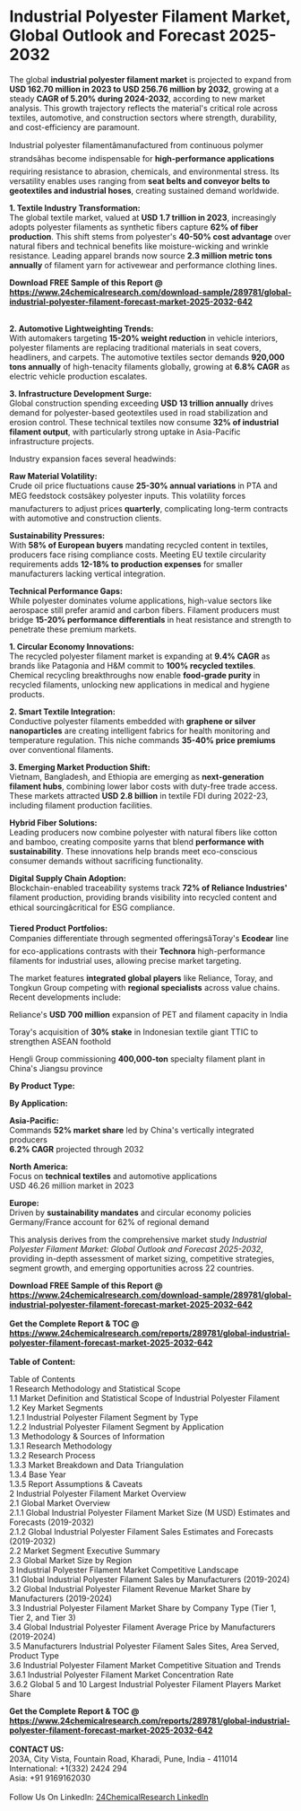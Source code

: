 <h1>Industrial Polyester Filament Market, Global Outlook and Forecast 2025-2032</h1><p>The global <strong>industrial polyester filament market</strong> is projected to expand from <strong>USD 162.70 million in 2023 to USD 256.76 million by 2032</strong>, growing at a steady <strong>CAGR of 5.20% during 2024-2032</strong>, according to new market analysis. This growth trajectory reflects the material's critical role across textiles, automotive, and construction sectors where strength, durability, and cost-efficiency are paramount.</p><p>Industrial polyester filamentâmanufactured from continuous polymer strandsâhas become indispensable for <strong>high-performance applications</strong> requiring resistance to abrasion, chemicals, and environmental stress. Its versatility enables uses ranging from <strong>seat belts and conveyor belts to geotextiles and industrial hoses</strong>, creating sustained demand worldwide.</p><p><strong>1. Textile Industry Transformation:<br></strong>The global textile market, valued at <strong>USD 1.7 trillion in 2023</strong>, increasingly adopts polyester filaments as synthetic fibers capture <strong>62% of fiber production</strong>. This shift stems from polyester's <strong>40-50% cost advantage</strong> over natural fibers and technical benefits like moisture-wicking and wrinkle resistance. Leading apparel brands now source <strong>2.3 million metric tons annually</strong> of filament yarn for activewear and performance clothing lines.</p><div><b>Download FREE Sample of this Report @ 
            <a href="https://www.24chemicalresearch.com/download-sample/289781/global-industrial-polyester-filament-forecast-market-2025-2032-642">
            https://www.24chemicalresearch.com/download-sample/289781/global-industrial-polyester-filament-forecast-market-2025-2032-642</a></b></div><br><p><strong>2. Automotive Lightweighting Trends:<br></strong>With automakers targeting <strong>15-20% weight reduction</strong> in vehicle interiors, polyester filaments are replacing traditional materials in seat covers, headliners, and carpets. The automotive textiles sector demands <strong>920,000 tons annually</strong> of high-tenacity filaments globally, growing at <strong>6.8% CAGR</strong> as electric vehicle production escalates.</p><p><strong>3. Infrastructure Development Surge:<br></strong>Global construction spending exceeding <strong>USD 13 trillion annually</strong> drives demand for polyester-based geotextiles used in road stabilization and erosion control. These technical textiles now consume <strong>32% of industrial filament output</strong>, with particularly strong uptake in Asia-Pacific infrastructure projects.</p><p>Industry expansion faces several headwinds:</p><p><strong>Raw Material Volatility:<br></strong>Crude oil price fluctuations cause <strong>25-30% annual variations</strong> in PTA and MEG feedstock costsâkey polyester inputs. This volatility forces manufacturers to adjust prices <strong>quarterly</strong>, complicating long-term contracts with automotive and construction clients.</p><p><strong>Sustainability Pressures:<br></strong>With <strong>58% of European buyers</strong> mandating recycled content in textiles, producers face rising compliance costs. Meeting EU textile circularity requirements adds <strong>12-18% to production expenses</strong> for smaller manufacturers lacking vertical integration.</p><p><strong>Technical Performance Gaps:</strong><br>
While polyester dominates volume applications, high-value sectors like aerospace still prefer aramid and carbon fibers. Filament producers must bridge <strong>15-20% performance differentials</strong> in heat resistance and strength to penetrate these premium markets.</p><p><strong>1. Circular Economy Innovations:<br></strong>The recycled polyester filament market is expanding at <strong>9.4% CAGR</strong> as brands like Patagonia and H&amp;M commit to <strong>100% recycled textiles</strong>. Chemical recycling breakthroughs now enable <strong>food-grade purity</strong> in recycled filaments, unlocking new applications in medical and hygiene products.</p><p><strong>2. Smart Textile Integration:<br></strong>Conductive polyester filaments embedded with <strong>graphene or silver nanoparticles</strong> are creating intelligent fabrics for health monitoring and temperature regulation. This niche commands <strong>35-40% price premiums</strong> over conventional filaments.</p><p><strong>3. Emerging Market Production Shift:<br></strong>Vietnam, Bangladesh, and Ethiopia are emerging as <strong>next-generation filament hubs</strong>, combining lower labor costs with duty-free trade access. These markets attracted <strong>USD 2.8 billion</strong> in textile FDI during 2022-23, including filament production facilities.</p><p><strong>Hybrid Fiber Solutions:<br></strong>Leading producers now combine polyester with natural fibers like cotton and bamboo, creating composite yarns that blend <strong>performance with sustainability</strong>. These innovations help brands meet eco-conscious consumer demands without sacrificing functionality.</p><p><strong>Digital Supply Chain Adoption:<br></strong>Blockchain-enabled traceability systems track <strong>72% of Reliance Industries'</strong> filament production, providing brands visibility into recycled content and ethical sourcingâcritical for ESG compliance.</p><p><strong>Tiered Product Portfolios:<br></strong>Companies differentiate through segmented offeringsâToray's <strong>Ecodear</strong> line for eco-applications contrasts with their <strong>Technora</strong> high-performance filaments for industrial uses, allowing precise market targeting.</p><p>The market features <strong>integrated global players</strong> like Reliance, Toray, and Tongkun Group competing with <strong>regional specialists</strong> across value chains. Recent developments include:</p><p>Reliance's <strong>USD 700 million</strong> expansion of PET and filament capacity in India</p><p>Toray's acquisition of <strong>30% stake</strong> in Indonesian textile giant TTIC to strengthen ASEAN foothold</p><p>Hengli Group commissioning <strong>400,000-ton</strong> specialty filament plant in China's Jiangsu province</p><p><strong>By Product Type:</strong></p><p><strong>By Application:</strong></p><p><strong>Asia-Pacific:<br></strong>Commands <strong>52% market share</strong> led by China's vertically integrated producers<br>
<strong>6.2% CAGR</strong> projected through 2032</p><p><strong>North America:<br></strong>Focus on <strong>technical textiles</strong> and automotive applications<br>
USD 46.26 million market in 2023</p><p><strong>Europe:<br></strong>Driven by <strong>sustainability mandates</strong> and circular economy policies<br>
Germany/France account for 62% of regional demand</p><p>This analysis derives from the comprehensive market study <em>Industrial Polyester Filament Market: Global Outlook and Forecast 2025-2032</em>, providing in-depth assessment of market sizing, competitive strategies, segment growth, and emerging opportunities across 22 countries.</p><div><b>Download FREE Sample of this Report @ 
            <a href="https://www.24chemicalresearch.com/download-sample/289781/global-industrial-polyester-filament-forecast-market-2025-2032-642">
            https://www.24chemicalresearch.com/download-sample/289781/global-industrial-polyester-filament-forecast-market-2025-2032-642</a></b></div><br><div><b>Get the Complete Report & TOC @ 
            <a href="https://www.24chemicalresearch.com/reports/289781/global-industrial-polyester-filament-forecast-market-2025-2032-642">
            https://www.24chemicalresearch.com/reports/289781/global-industrial-polyester-filament-forecast-market-2025-2032-642</a></b></div><br>
            <b>Table of Content:</b><p>Table of Contents<br />
1 Research Methodology and Statistical Scope<br />
1.1 Market Definition and Statistical Scope of Industrial Polyester Filament<br />
1.2 Key Market Segments<br />
1.2.1 Industrial Polyester Filament Segment by Type<br />
1.2.2 Industrial Polyester Filament Segment by Application<br />
1.3 Methodology & Sources of Information<br />
1.3.1 Research Methodology<br />
1.3.2 Research Process<br />
1.3.3 Market Breakdown and Data Triangulation<br />
1.3.4 Base Year<br />
1.3.5 Report Assumptions & Caveats<br />
2 Industrial Polyester Filament Market Overview<br />
2.1 Global Market Overview<br />
2.1.1 Global Industrial Polyester Filament Market Size (M USD) Estimates and Forecasts (2019-2032)<br />
2.1.2 Global Industrial Polyester Filament Sales Estimates and Forecasts (2019-2032)<br />
2.2 Market Segment Executive Summary<br />
2.3 Global Market Size by Region<br />
3 Industrial Polyester Filament Market Competitive Landscape<br />
3.1 Global Industrial Polyester Filament Sales by Manufacturers (2019-2024)<br />
3.2 Global Industrial Polyester Filament Revenue Market Share by Manufacturers (2019-2024)<br />
3.3 Industrial Polyester Filament Market Share by Company Type (Tier 1, Tier 2, and Tier 3)<br />
3.4 Global Industrial Polyester Filament Average Price by Manufacturers (2019-2024)<br />
3.5 Manufacturers Industrial Polyester Filament Sales Sites, Area Served, Product Type<br />
3.6 Industrial Polyester Filament Market Competitive Situation and Trends<br />
3.6.1 Industrial Polyester Filament Market Concentration Rate<br />
3.6.2 Global 5 and 10 Largest Industrial Polyester Filament Players Market Share </p><div><b>Get the Complete Report & TOC @ 
            <a href="https://www.24chemicalresearch.com/reports/289781/global-industrial-polyester-filament-forecast-market-2025-2032-642">
            https://www.24chemicalresearch.com/reports/289781/global-industrial-polyester-filament-forecast-market-2025-2032-642</a></b></div><br><b>CONTACT US:</b><br>
            203A, City Vista, Fountain Road, Kharadi, Pune, India - 411014<br>
            International: +1(332) 2424 294<br>
            Asia: +91 9169162030 <br><br>
            Follow Us On LinkedIn: <a href="https://www.linkedin.com/company/24chemicalresearch/">24ChemicalResearch LinkedIn</a>